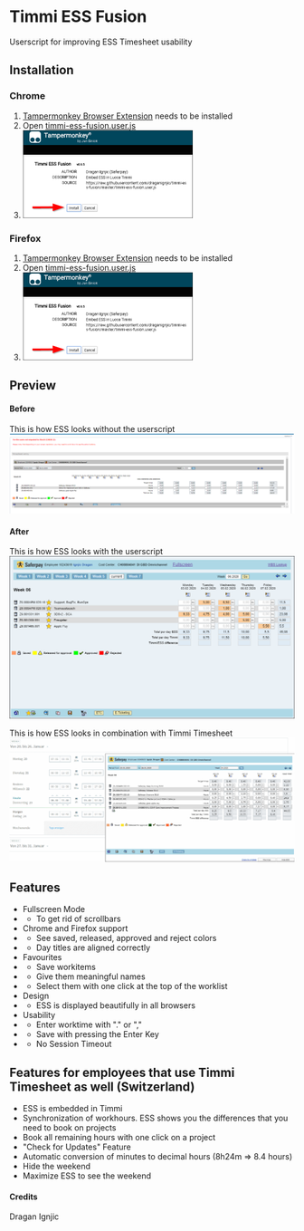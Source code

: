# Timmi ESS Fusion
Userscript for improving ESS Timesheet usability

## Installation 
### Chrome
1. [Tampermonkey Browser Extension](https://chrome.google.com/webstore/detail/tampermonkey/dhdgffkkebhmkfjojejmpbldmpobfkfo?hl=en) needs to be installed
2. Open [timmi-ess-fusion.user.js](https://raw.githubusercontent.com/draganignjic/timmi-ess-fusion/master/timmi-ess-fusion.user.js)
3. ![Preview](images/install.png)

### Firefox
1. [Tampermonkey Browser Extension](https://addons.mozilla.org/de/firefox/addon/tampermonkey/) needs to be installed
2. Open [timmi-ess-fusion.user.js](https://raw.githubusercontent.com/draganignjic/timmi-ess-fusion/master/timmi-ess-fusion.user.js)
3. ![Preview](images/install.png)

## Preview
#### Before
This is how ESS looks without the userscript
![Preview](images/ess-raw.png)

#### After
This is how ESS looks with the userscript
![Preview](images/preview.png)

This is how ESS looks in combination with Timmi Timesheet
![](images/video.gif)

## Features
- Fullscreen Mode
- - To get rid of scrollbars
- Chrome and Firefox support
- - See saved, released, approved and reject colors
- - Day titles are aligned correctly
- Favourites
- - Save workitems
- - Give them meaningful names
- - Select them with one click at the top of the worklist
- Design
- - ESS is displayed beautifully in all browsers
- Usability
- - Enter worktime with "." or ","
- - Save with pressing the Enter Key
- - No Session Timeout

## Features for employees that use Timmi Timesheet as well (Switzerland)
- ESS is embedded in Timmi
- Synchronization of workhours. ESS shows you the differences that you need to book on projects
- Book all remaining hours with one click on a project
- "Check for Updates" Feature
- Automatic conversion of minutes to decimal hours (8h24m => 8.4 hours)
- Hide the weekend
- Maximize ESS to see the weekend


#### Credits
Dragan Ignjic
